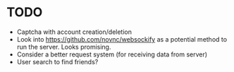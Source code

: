 # TODO
* Captcha with account creation/deletion
* Look into https://github.com/novnc/websockify as a potential method to run the server. Looks promising.
* Consider a better request system (for receiving data from server)
* User search to find friends?
